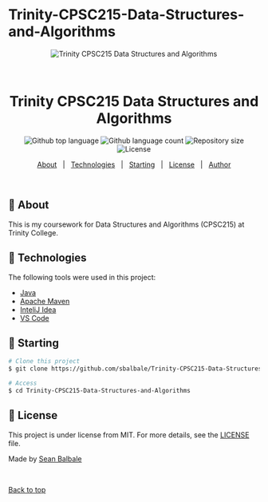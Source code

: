 # Trinity-CPSC215-Data-Structures-and-Algorithms
 
<div align="center" id="top"> 
  <img src="./.github/app.gif" alt="Trinity CPSC215 Data Structures and Algorithms" />

  &#xa0;

  <!-- <a href="https://TrinityCPSC215DataStructuresandAlgorithms.netlify.app">Demo</a> -->
</div>

<h1 align="center">Trinity CPSC215 Data Structures and Algorithms</h1>

<p align="center">
  <img alt="Github top language" src="https://img.shields.io/github/languages/top/sbalbale/Trinity-CPSC215-Data-Structures-and-Algorithms?color=56BEB8">

  <img alt="Github language count" src="https://img.shields.io/github/languages/count/sbalbale/Trinity-CPSC215-Data-Structures-and-Algorithms?color=56BEB8">

  <img alt="Repository size" src="https://img.shields.io/github/repo-size/sbalbale/Trinity-CPSC215-Data-Structures-and-Algorithms?color=56BEB8">

  <img alt="License" src="https://img.shields.io/github/license/sbalbale/Trinity-CPSC215-Data-Structures-and-Algorithms?color=56BEB8">

  <!-- <img alt="Github issues" src="https://img.shields.io/github/issues/sbalbale/Trinity-CPSC215-Data-Structures-and-Algorithms?color=56BEB8" /> -->

  <!-- <img alt="Github forks" src="https://img.shields.io/github/forks/sbalbale/Trinity-CPSC215-Data-Structures-and-Algorithms?color=56BEB8" /> -->

  <!-- <img alt="Github stars" src="https://img.shields.io/github/stars/sbalbale/Trinity-CPSC215-Data-Structures-and-Algorithms?color=56BEB8" /> -->
</p>

<!-- Status -->

<!-- <h4 align="center"> 
	🚧  Trinity CPSC215 Data Structures and Algorithms 🚀 Under construction...  🚧
</h4> 

<hr> -->

<p align="center">
  <a href="#dart-about">About</a> &#xa0; | &#xa0; 
  <a href="#rocket-technologies">Technologies</a> &#xa0; | &#xa0;
  <a href="#checkered_flag-starting">Starting</a> &#xa0; | &#xa0
  <a href="#memo-license">License</a> &#xa0; | &#xa0;
  <a href="https://github.com/sbalbale" target="_blank">Author</a>
</p>

<br>

## :dart: About ##

This is my coursework for Data Structures and Algorithms (CPSC215) at Trinity College.

## :rocket: Technologies ##

The following tools were used in this project:

- [Java](https://www.java.com/en/)
- [Apache Maven](https://maven.apache.org/)
- [InteliJ Idea](https://www.jetbrains.com/idea/)
- [VS Code](https://code.visualstudio.com/)

## :checkered_flag: Starting ##

```bash
# Clone this project
$ git clone https://github.com/sbalbale/Trinity-CPSC215-Data-Structures-and-Algorithms

# Access
$ cd Trinity-CPSC215-Data-Structures-and-Algorithms
```

## :memo: License ##

This project is under license from MIT. For more details, see the [LICENSE](LICENSE.md) file.


Made by <a href="https://github.com/sbalbale" target="_blank">Sean Balbale</a>

&#xa0;

<a href="#top">Back to top</a>
